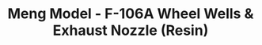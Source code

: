 ---
layout: product
title: "Meng Model - F-106A Wheel Wells & Exhaust Nozzle (Resin)"
price: "2300" 
desc: "N/A"
img_path: "/assets/img/MM-SPS-023.jpg"
brand: "N/A"
available: false
special_offer: false
new: false
soon: false
cat: "010000"
subcat: "011000"
subsubcat: "0N/A"
sifra: "MM-SPS-023"
popular: false
---